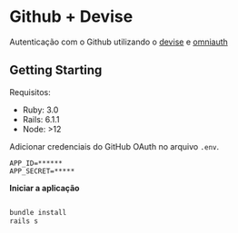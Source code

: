 # Github + Devise

Autenticação com o Github utilizando o [devise](https://github.com/heartcombo/devise) e [omniauth](https://github.com/heartcombo/devise/wiki/OmniAuth:-Overview)

## Getting Starting

Requisitos:

- Ruby: 3.0
- Rails: 6.1.1
- Node: >12


Adicionar credenciais do GitHub OAuth no arquivo `.env`.

```env
APP_ID=******
APP_SECRET=*****
```

**Iniciar a aplicação**

```bash

bundle install
rails s

```
